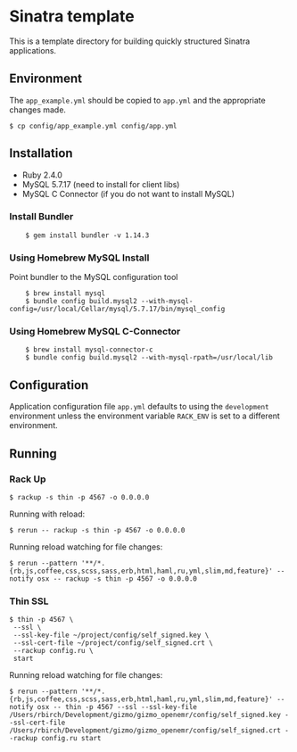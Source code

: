 # Sinatra template

This is a template directory for building quickly structured Sinatra applications.

## Environment

The `app_example.yml` should be copied to `app.yml` and the appropriate changes made.

    $ cp config/app_example.yml config/app.yml

## Installation
   
* Ruby 2.4.0
* MySQL 5.7.17 (need to install for client libs)
* MySQL C Connector (if you do not want to install MySQL)

### Install Bundler

        $ gem install bundler -v 1.14.3
    
### Using Homebrew MySQL Install 

Point bundler to the MySQL configuration tool
 
        $ brew install mysql
        $ bundle config build.mysql2 --with-mysql-config=/usr/local/Cellar/mysql/5.7.17/bin/mysql_config
        
### Using Homebrew MySQL C-Connector

        $ brew install mysql-connector-c
        $ bundle config build.mysql2 --with-mysql-rpath=/usr/local/lib
 
## Configuration

Application configuration file `app.yml` defaults to using the `development` environment unless the environment variable `RACK_ENV` is set to a different environment.

## Running

### Rack Up

    $ rackup -s thin -p 4567 -o 0.0.0.0
     
Running with reload:

    $ rerun -- rackup -s thin -p 4567 -o 0.0.0.0

Running reload watching for file changes:

    $ rerun --pattern '**/*.{rb,js,coffee,css,scss,sass,erb,html,haml,ru,yml,slim,md,feature}' --notify osx -- rackup -s thin -p 4567 -o 0.0.0.0
    

### Thin SSL

    $ thin -p 4567 \
     --ssl \
     --ssl-key-file ~/project/config/self_signed.key \
     --ssl-cert-file ~/project/config/self_signed.crt \
     --rackup config.ru \
     start

Running reload watching for file changes:
 
    $ rerun --pattern '**/*.{rb,js,coffee,css,scss,sass,erb,html,haml,ru,yml,slim,md,feature}' --notify osx -- thin -p 4567 --ssl --ssl-key-file /Users/rbirch/Development/gizmo/gizmo_openemr/config/self_signed.key --ssl-cert-file /Users/rbirch/Development/gizmo/gizmo_openemr/config/self_signed.crt --rackup config.ru start